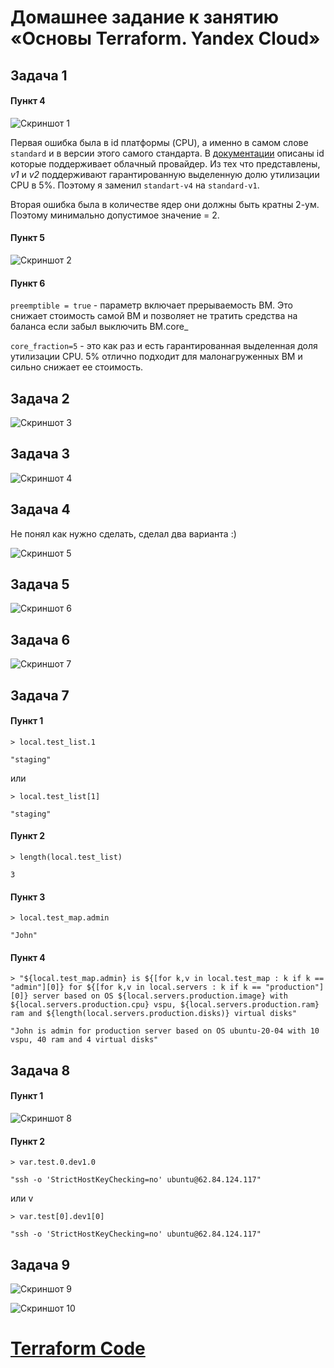 # Домашнее задание к занятию «Основы Terraform. Yandex Cloud»

## Задача 1

#### Пункт 4

![Скриншот 1](https://github.com/cachmc/netology_devops_homework/raw/main/02-terraform/02-basics/pictures/task-1-4.png)

Первая ошибка была в id платформы (CPU), а именно в самом слове `standard` и в версии этого самого стандарта. В [документации](https://yandex.cloud/ru/docs/compute/concepts/vm-platforms) описаны id которые поддерживает облачный провайдер. Из тех что представлены, *v1* и *v2* поддерживают гарантированную выделенную долю утилизации CPU в 5%. Поэтому я заменил `standart-v4` на `standard-v1`.

Вторая ошибка была в количестве ядер они должны быть кратны 2-ум. Поэтому минимально допустимое значение = 2.

#### Пункт 5

![Скриншот 2](https://github.com/cachmc/netology_devops_homework/raw/main/02-terraform/02-basics/pictures/task-1-5.png)

#### Пункт 6

`preemptible = true` - параметр включает прерываемость ВМ. Это снижает стоимость самой ВМ и позволяет не тратить средства на баланса если забыл выключить ВМ.core_

`core_fraction=5` - это как раз и есть гарантированная выделенная доля утилизации CPU. 5% отлично подходит для малонагруженных ВМ и сильно снижает ее стоимость.



## Задача 2

![Скриншот 3](https://github.com/cachmc/netology_devops_homework/raw/main/02-terraform/02-basics/pictures/task-2.png)



## Задача 3

![Скриншот 4](https://github.com/cachmc/netology_devops_homework/raw/main/02-terraform/02-basics/pictures/task-3.png)



## Задача 4

Не понял как нужно сделать, сделал два варианта :)

![Скриншот 5](https://github.com/cachmc/netology_devops_homework/raw/main/02-terraform/02-basics/pictures/task-4.png)



## Задача 5

![Скриншот 6](https://github.com/cachmc/netology_devops_homework/raw/main/02-terraform/02-basics/pictures/task-5.png)



## Задача 6

![Скриншот 7](https://github.com/cachmc/netology_devops_homework/raw/main/02-terraform/02-basics/pictures/task-6.png)



## Задача 7

#### Пункт 1

```
> local.test_list.1

"staging"
```

или

```
> local.test_list[1]

"staging"
```

#### Пункт 2

```
> length(local.test_list)

3
```

#### Пункт 3

```
> local.test_map.admin

"John"
```

#### Пункт 4

```
> "${local.test_map.admin} is ${[for k,v in local.test_map : k if k == "admin"][0]} for ${[for k,v in local.servers : k if k == "production"][0]} server based on OS ${local.servers.production.image} with ${local.servers.production.cpu} vspu, ${local.servers.production.ram} ram and ${length(local.servers.production.disks)} virtual disks" 

"John is admin for production server based on OS ubuntu-20-04 with 10 vspu, 40 ram and 4 virtual disks"
```



## Задача 8

#### Пункт 1

![Скриншот 8](https://github.com/cachmc/netology_devops_homework/raw/main/02-terraform/02-basics/pictures/task-8-1.png)

#### Пункт 2

```
> var.test.0.dev1.0

"ssh -o 'StrictHostKeyChecking=no' ubuntu@62.84.124.117"
```

или	v	

```
> var.test[0].dev1[0]

"ssh -o 'StrictHostKeyChecking=no' ubuntu@62.84.124.117"
```



## Задача 9

![Скриншот 9](https://github.com/cachmc/netology_devops_homework/raw/main/02-terraform/02-basics/pictures/task-9-1.png)

![Скриншот 10](https://github.com/cachmc/netology_devops_homework/raw/main/02-terraform/02-basics/pictures/task-9-2.png)



# [Terraform Code](https://github.com/cachmc/netology_devops_homework/tree/main/02-terraform/02-basics/src)
